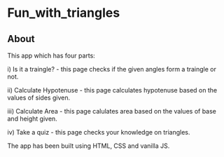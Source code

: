 # Fun_with_triangles

## About

This app which has four parts:

i) Is it a traingle? - this page checks if the given angles form a traingle or not.

ii) Calculate Hypotenuse - this page calculates hypotenuse based on the values of sides given.

iii) Calculate Area - this page calulates area based on the values of base and height given.

iv) Take a quiz - this page checks your knowledge on triangles.

The app has been built using HTML, CSS and vanilla JS.
